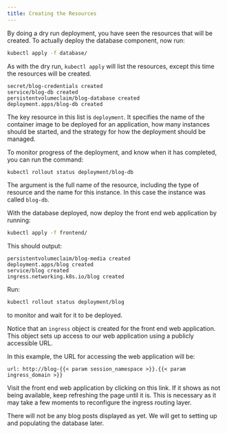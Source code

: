 ```yaml
---
title: Creating the Resources
---
```


By doing a dry run deployment, you have seen the resources that will be created. To actually deploy the database component, now run:

```bash
kubectl apply -f database/
```

As with the dry run, `kubectl apply` will list the resources, except this time the resources will be created.

```
secret/blog-credentials created
service/blog-db created
persistentvolumeclaim/blog-database created
deployment.apps/blog-db created
```

The key resource in this list is `deployment`. It specifies the name of the container image to be deployed for an application, how many instances should be started, and the strategy for how the deployment should be managed.

To monitor progress of the deployment, and know when it has completed, you can run the command:

```bash
kubectl rollout status deployment/blog-db
```

The argument is the full name of the resource, including the type of resource and the name for this instance. In this case the instance was called `blog-db`.

With the database deployed, now deploy the front end web application by running:

```bash
kubectl apply -f frontend/
```

This should output:

```
persistentvolumeclaim/blog-media created
deployment.apps/blog created
service/blog created
ingress.networking.k8s.io/blog created
```

Run:

```bash
kubectl rollout status deployment/blog
```

to monitor and wait for it to be deployed.

Notice that an `ingress` object is created for the front end web application. This object sets up access to our web application using a publicly accessible URL.

In this example, the URL for accessing the web application will be:

```dashboard:open-url
url: http://blog-{{< param session_namespace >}}.{{< param ingress_domain >}}
```

Visit the front end web application by clicking on this link. If it shows as not being available, keep refreshing the page until it is. This is necessary as it may take a few moments to reconfigure the ingress routing layer.

There will not be any blog posts displayed as yet. We will get to setting up and populating the database later.
